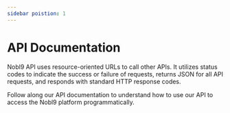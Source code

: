 ```yaml
---
sidebar poistion: 1
---
```

# API Documentation

Nobl9 API uses resource-oriented URLs to call other APIs. It utilizes status codes to indicate the success or failure of requests, returns JSON for all API requests, and responds with standard HTTP response codes.

Follow along our API documentation to understand how to use our API to access the Nobl9 platform programmatically.